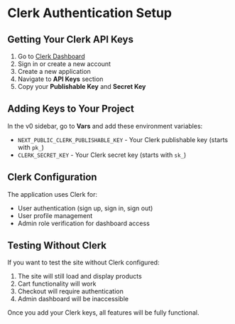 # Clerk Authentication Setup

## Getting Your Clerk API Keys

1. Go to [Clerk Dashboard](https://dashboard.clerk.com)
2. Sign in or create a new account
3. Create a new application
4. Navigate to **API Keys** section
5. Copy your **Publishable Key** and **Secret Key**

## Adding Keys to Your Project

In the v0 sidebar, go to **Vars** and add these environment variables:

- `NEXT_PUBLIC_CLERK_PUBLISHABLE_KEY` - Your Clerk publishable key (starts with `pk_`)
- `CLERK_SECRET_KEY` - Your Clerk secret key (starts with `sk_`)

## Clerk Configuration

The application uses Clerk for:
- User authentication (sign up, sign in, sign out)
- User profile management
- Admin role verification for dashboard access

## Testing Without Clerk

If you want to test the site without Clerk configured:
1. The site will still load and display products
2. Cart functionality will work
3. Checkout will require authentication
4. Admin dashboard will be inaccessible

Once you add your Clerk keys, all features will be fully functional.
